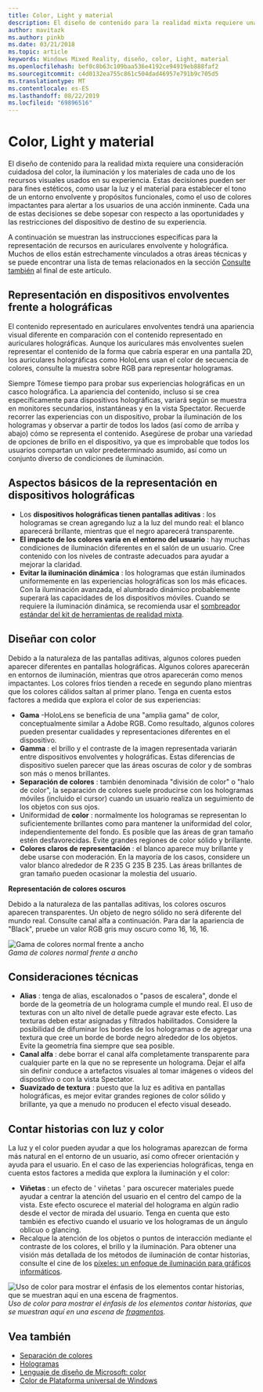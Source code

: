 ```yaml
---
title: Color, Light y material
description: El diseño de contenido para la realidad mixta requiere una consideración cuidadosa del color, la iluminación y los materiales de cada uno de los recursos visuales usados en su experiencia.
author: mavitazk
ms.author: pinkb
ms.date: 03/21/2018
ms.topic: article
keywords: Windows Mixed Reality, diseño, color, Light, material
ms.openlocfilehash: bef0c8b63c109baa536e4192ce94919eb888faf2
ms.sourcegitcommit: c4d0132ea755c861c504dad46957e791b9c705d5
ms.translationtype: MT
ms.contentlocale: es-ES
ms.lasthandoff: 08/22/2019
ms.locfileid: "69896516"
---
```

# <a name="color-light-and-materials"></a>Color, Light y material

El diseño de contenido para la realidad mixta requiere una consideración cuidadosa del color, la iluminación y los materiales de cada uno de los recursos visuales usados en su experiencia. Estas decisiones pueden ser para fines estéticos, como usar la luz y el material para establecer el tono de un entorno envolvente y propósitos funcionales, como el uso de colores impactantes para alertar a los usuarios de una acción inminente. Cada una de estas decisiones se debe sopesar con respecto a las oportunidades y las restricciones del dispositivo de destino de su experiencia.

A continuación se muestran las instrucciones específicas para la representación de recursos en auriculares envolvente y holográfica. Muchos de ellos están estrechamente vinculados a otras áreas técnicas y se puede encontrar una lista de temas relacionados en la sección [Consulte también](color,-light-and-materials.md#see-also) al final de este artículo.

## <a name="rendering-on-immersive-vs-holographic-devices"></a>Representación en dispositivos envolventes frente a holográficas

El contenido representado en auriculares envolventes tendrá una apariencia visual diferente en comparación con el contenido representado en auriculares holográficas. Aunque los auriculares más envolventes suelen representar el contenido de la forma que cabría esperar en una pantalla 2D, los auriculares holográficas como HoloLens usan el color de secuencia de colores, consulte la muestra sobre RGB para representar hologramas.

Siempre Tómese tiempo para probar sus experiencias holográficas en un casco holográfica. La apariencia del contenido, incluso si se crea específicamente para dispositivos holográficas, variará según se muestra en monitores secundarios, instantáneas y en la vista Spectator. Recuerde recorrer las experiencias con un dispositivo, probar la iluminación de los hologramas y observar a partir de todos los lados (así como de arriba y abajo) cómo se representa el contenido. Asegúrese de probar una variedad de opciones de brillo en el dispositivo, ya que es improbable que todos los usuarios compartan un valor predeterminado asumido, así como un conjunto diverso de condiciones de iluminación.

## <a name="fundamentals-of-rendering-on-holographic-devices"></a>Aspectos básicos de la representación en dispositivos holográficas
* Los **dispositivos holográficas tienen pantallas aditivas** : los hologramas se crean agregando luz a la luz del mundo real: el blanco aparecerá brillante, mientras que el negro aparecerá transparente.
* **El impacto de los colores varía en el entorno del usuario** : hay muchas condiciones de iluminación diferentes en el salón de un usuario. Cree contenido con los niveles de contraste adecuados para ayudar a mejorar la claridad.
* **Evitar la iluminación dinámica** : los hologramas que están iluminados uniformemente en las experiencias holográficas son los más eficaces. Con la iluminación avanzada, el alumbrado dinámico probablemente superará las capacidades de los dispositivos móviles. Cuando se requiere la iluminación dinámica, se recomienda usar el [sombreador estándar del kit de herramientas de realidad mixta](https://github.com/microsoft/MixedRealityToolkit-Unity/blob/mrtk_release/Documentation/README_MRTKStandardShader.md). 

## <a name="designing-with-color"></a>Diseñar con color

Debido a la naturaleza de las pantallas aditivas, algunos colores pueden aparecer diferentes en pantallas holográficas. Algunos colores aparecerán en entornos de iluminación, mientras que otros aparecerán como menos impactantes. Los colores fríos tienden a recede en segundo plano mientras que los colores cálidos saltan al primer plano. Tenga en cuenta estos factores a medida que explora el color de sus experiencias:
* **Gama** -HoloLens se beneficia de una "amplia gama" de color, conceptualmente similar a Adobe RGB. Como resultado, algunos colores pueden presentar cualidades y representaciones diferentes en el dispositivo.
* **Gamma** : el brillo y el contraste de la imagen representada variarán entre dispositivos envolventes y holográficas. Estas diferencias de dispositivo suelen parecer que las áreas oscuras de color y de sombras son más o menos brillantes.
* **Separación de colores** : también denominada "división de color" o "halo de color", la separación de colores suele producirse con los hologramas móviles (incluido el cursor) cuando un usuario realiza un seguimiento de los objetos con sus ojos.
* Uniformidad de **color** : normalmente los hologramas se representan lo suficientemente brillantes como para mantener la uniformidad del color, independientemente del fondo. Es posible que las áreas de gran tamaño estén desfavorecidas. Evite grandes regiones de color sólido y brillante.
* **Colores claros de representación** : el blanco aparece muy brillante y debe usarse con moderación. En la mayoría de los casos, considere un valor blanco alrededor de R 235 G 235 B 235. Las áreas brillantes de gran tamaño pueden ocasionar la molestia del usuario.

**Representación de colores oscuros**

Debido a la naturaleza de las pantallas aditivas, los colores oscuros aparecen transparentes. Un objeto de negro sólido no será diferente del mundo real. Consulte canal alfa a continuación. Para dar la apariencia de "Black", pruebe un valor RGB gris muy oscuro como 16, 16, 16.

![Gama de colores normal frente a ancho](images/640px-widegamut.png)<br>
*Gama de colores normal frente a ancho*

## <a name="technical-considerations"></a>Consideraciones técnicas
* **Alias** : tenga de alias, escalonados o "pasos de escalera", donde el borde de la geometría de un holograma cumple el mundo real. El uso de texturas con un alto nivel de detalle puede agravar este efecto. Las texturas deben estar asignadas y filtrados habilitados. Considere la posibilidad de difuminar los bordes de los hologramas o de agregar una textura que cree un borde de borde negro alrededor de los objetos. Evite la geometría fina siempre que sea posible.
* **Canal alfa** : debe borrar el canal alfa completamente transparente para cualquier parte en la que no se represente un holograma. Dejar el alfa sin definir conduce a artefactos visuales al tomar imágenes o vídeos del dispositivo o con la vista Spectator.
* **Suavizado de textura** : puesto que la luz es aditiva en pantallas holográficas, es mejor evitar grandes regiones de color sólido y brillante, ya que a menudo no producen el efecto visual deseado.

## <a name="storytelling-with-light-and-color"></a>Contar historias con luz y color

La luz y el color pueden ayudar a que los hologramas aparezcan de forma más natural en el entorno de un usuario, así como ofrecer orientación y ayuda para el usuario. En el caso de las experiencias holográficas, tenga en cuenta estos factores a medida que explora la iluminación y el color:
* **Viñetas** : un efecto de ' viñetas ' para oscurecer materiales puede ayudar a centrar la atención del usuario en el centro del campo de la vista. Este efecto oscurece el material del holograma en algún radio desde el vector de mirada del usuario. Tenga en cuenta que esto también es efectivo cuando el usuario ve los hologramas de un ángulo oblicuo o glancing.
* Recalque la atención de los objetos o puntos de interacción mediante el contraste de los colores, el brillo y la iluminación. Para obtener una visión más detallada de los métodos de iluminación de contar historias, consulte el cine de los [píxeles: un enfoque de iluminación para gráficos informáticos](http://media.siggraph.org/education/cgsource/Archive/ConfereceCourses/S96/course30.pdf).

![Uso de color para mostrar el énfasis de los elementos contar historias, que se muestran aquí en una escena de fragmentos.](images/640px-fragments.jpg)<br>
*Uso de color para mostrar el énfasis de los elementos contar historias, que se muestran aquí en una escena de [fragmentos](https://www.microsoft.com/p/fragments/9nblggh5ggm8).*

## <a name="see-also"></a>Vea también
* [Separación de colores](hologram-stability.md#color-separation)
* [Hologramas](hologram.md)
* [Lenguaje de diseño de Microsoft: color](https://www.microsoft.com/design/color)
* [Color de Plataforma universal de Windows](https://docs.microsoft.com/windows/uwp/style/color)
